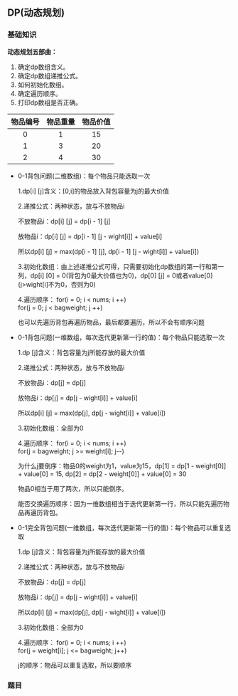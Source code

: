 ## DP(动态规划)

### **基础知识**

**动态规划五部曲：**

  1. 确定dp数组含义。
  2. 确定dp数组递推公式。
  3. 如何初始化数组。
  4. 确定遍历顺序。
  5. 打印dp数组是否正确。

| 物品编号 | 物品重量 | 物品价值 |
| :------: | :------: | :------: |
|    0     |    1     |    15    |
|    1     |    3     |    20    |
|    2     |    4     |    30    |

* 0-1背包问题(二维数组)：每个物品只能选取一次

  1.dp[i] [j]含义：[0,i]的物品放入背包容量为j的最大价值

  2.递推公式：两种状态，放与不放物品i

 	不放物品i：dp[i] [j] = dp[i - 1] [j]

 	放物品i：dp[i] [j] = dp[i - 1] [j - wight[i]] + value[i]

 	所以dp[i] [j] = max(dp[i - 1] [j], dp[i - 1] [j - wight[i]] + value[i])

  3.初始化数组：由上述递推公式可得，只需要初始化dp数组的第一行和第一列，dp[i] [0] = 0(背包为0最大价值也为0)，dp[0] [j] = 0或者value[0] (j>wight[i]不为0，否则为0)

  4.遍历顺序：
  for(i = 0; i < nums; i ++)<br>
   for(j = 0; j < bagweight; j ++)

  也可以先遍历背包再遍历物品，最后都要遍历，所以不会有顺序问题

* 0-1背包问题(一维数组，每次迭代更新第一行的值)：每个物品只能选取一次

  1.dp [j]含义：背包容量为j所能存放的最大价值

  2.递推公式：两种状态，放与不放物品i

  不放物品i：dp[j] = dp[j]

  放物品i：dp[j] = dp[j - wight[i]] + value[i]

  所以dp[i] [j] = max(dp[j], dp[j - wight[i]] + value[i])

  3.初始化数组：全部为0

  4.遍历顺序： 
  for(i = 0; i < nums; i ++)<br>
    for(j = bagweight; j >= weight[i]; j--)

  为什么j要倒序：物品0的weight为1，value为15，dp[1] = dp[1 - weight[0]] + value[0] = 15,  dp[2] = dp[2 - weight[0]] + value[0] = 30

  物品0相当于用了两次，所以只能倒序。

  能否交换遍历顺序：因为一维数组相当于迭代更新第一行，所以只能先遍历物品再遍历背包。

* 0-1完全背包问题(一维数组，每次迭代更新第一行的值)：每个物品可以重复选取

  1.dp [j]含义：背包容量为j所能存放的最大价值

  2.递推公式：两种状态，放与不放物品i

  不放物品i：dp[j] = dp[j]

  放物品i：dp[j] = dp[j - wight[i]] + value[i]

  所以dp[i] [j] = max(dp[j], dp[j - wight[i]] + value[i])

  3.初始化数组：全部为0

  4.遍历顺序：
   for(i = 0; i < nums; i ++)<br>
    for(j = weight[i]; j <= bagweight; j++)

  j的顺序：物品可以重复选取，所以要顺序
  
### **题目**

  

